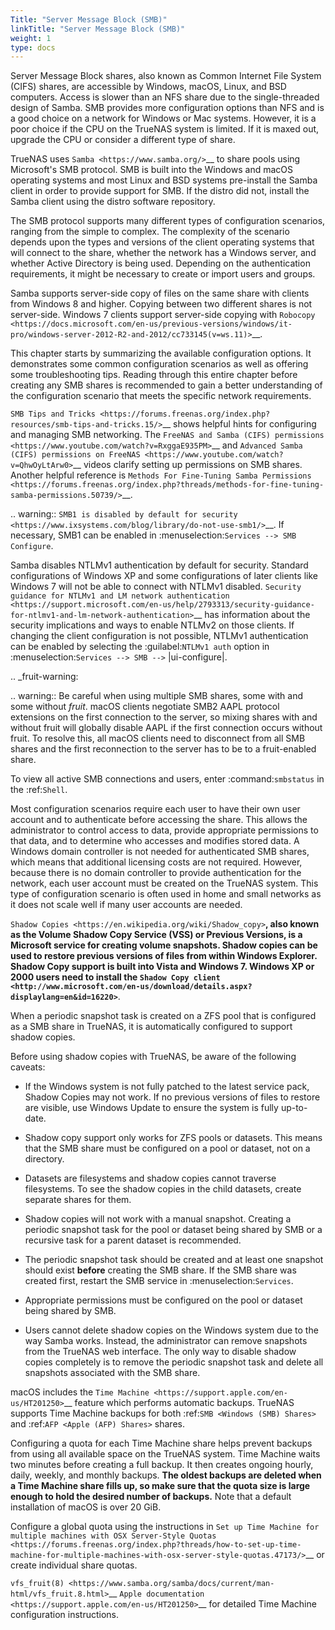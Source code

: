 ```yaml
---
Title: "Server Message Block (SMB)"
linkTitle: "Server Message Block (SMB)"
weight: 1
type: docs
---
```


Server Message Block shares, also known as Common Internet File System (CIFS) shares, are accessible by Windows, macOS, Linux, and BSD computers.
Access is slower than an NFS share due to the single-threaded design of Samba.
SMB provides more configuration options than NFS and is a good choice on a network for Windows or Mac systems.
However, it is a poor choice if the CPU on the TrueNAS system is limited.
If it is maxed out, upgrade the CPU or consider a different type of share.


TrueNAS uses `Samba <https://www.samba.org/>`__ to share pools using
Microsoft's SMB protocol. SMB is built into the Windows and macOS
operating systems and most Linux and BSD systems pre-install the Samba
client in order to provide support for SMB. If the distro did not,
install the Samba client using the distro software repository.

The SMB protocol supports many different types of configuration
scenarios, ranging from the simple to complex. The complexity of the
scenario depends upon the types and versions of the client operating
systems that will connect to the share, whether the network has a
Windows server, and whether Active Directory is being used. Depending on
the authentication requirements, it might be necessary to create or
import users and groups.

Samba supports server-side copy of files on the same share with clients
from Windows 8 and higher. Copying between two different shares is not
server-side. Windows 7 clients support server-side copying with
`Robocopy
<https://docs.microsoft.com/en-us/previous-versions/windows/it-pro/windows-server-2012-R2-and-2012/cc733145(v=ws.11)>`__.

This chapter starts by summarizing the available configuration options.
It demonstrates some common configuration scenarios as well as offering
some troubleshooting tips. Reading through this entire chapter before
creating any SMB shares is recommended to gain a better understanding of
the configuration scenario that meets the specific network requirements.

`SMB Tips and Tricks <https://forums.freenas.org/index.php?resources/smb-tips-and-tricks.15/>`__
shows helpful hints for configuring and managing SMB networking.
The
`FreeNAS and Samba (CIFS) permissions <https://www.youtube.com/watch?v=RxggaE935PM>`__
and
`Advanced Samba (CIFS) permissions on FreeNAS <https://www.youtube.com/watch?v=QhwOyLtArw0>`__
videos clarify setting up permissions on SMB shares. Another helpful
reference is
`Methods For Fine-Tuning Samba Permissions <https://forums.freenas.org/index.php?threads/methods-for-fine-tuning-samba-permissions.50739/>`__.

.. warning:: `SMB1 is disabled by default for security <https://www.ixsystems.com/blog/library/do-not-use-smb1/>`__.
   If necessary, SMB1 can be enabled in
   :menuselection:`Services --> SMB Configure`.


Samba disables NTLMv1 authentication by default for security. Standard
configurations of Windows XP and some configurations of later clients
like Windows 7 will not be able to connect with NTLMv1 disabled.
`Security guidance for NTLMv1 and LM network authentication
<https://support.microsoft.com/en-us/help/2793313/security-guidance-for-ntlmv1-and-lm-network-authentication>`__
has information about the security implications and ways to enable
NTLMv2 on those clients. If changing the client configuration is not
possible, NTLMv1 authentication can be enabled by selecting the
:guilabel:`NTLMv1 auth` option in
:menuselection:`Services --> SMB -->` |ui-configure|.


.. _fruit-warning:

.. warning:: Be careful when using multiple SMB shares, some with and
   some without *fruit*. macOS clients negotiate SMB2 AAPL protocol
   extensions on the first connection to the server, so mixing shares
   with and without fruit will globally disable AAPL if the first
   connection occurs without fruit. To resolve this, all macOS clients
   need to disconnect from all SMB shares and the first reconnection to
   the server has to be to a fruit-enabled share.


To view all active SMB connections and users, enter :command:`smbstatus`
in the :ref:`Shell`.


Most configuration scenarios require each user to have their own user
account and to authenticate before accessing the share. This allows
the administrator to control access to data, provide appropriate
permissions to that data, and to determine who accesses and modifies
stored data. A Windows domain controller is not needed for authenticated
SMB shares, which means that additional licensing costs are not
required. However, because there is no domain controller to provide
authentication for the network, each user account must be created on the
TrueNAS system. This type of configuration scenario is often used in
home and small networks as it does not scale well if many user accounts
are needed.


`Shadow Copies <https://en.wikipedia.org/wiki/Shadow_copy>`__,
also known as the Volume Shadow Copy Service (VSS) or Previous
Versions, is a Microsoft service for creating volume snapshots. Shadow
copies can be used to restore previous versions of files from
within Windows Explorer. Shadow Copy support is built into Vista and
Windows 7. Windows XP or 2000 users need to install the
`Shadow Copy client
<http://www.microsoft.com/en-us/download/details.aspx?displaylang=en&id=16220>`__.

When a periodic snapshot task is created on a ZFS pool that is
configured as a SMB share in TrueNAS, it is automatically configured
to support shadow copies.

Before using shadow copies with TrueNAS, be aware of the following
caveats:

* If the Windows system is not fully patched to the latest service
  pack, Shadow Copies may not work. If no
  previous versions of files to restore are visible, use Windows Update
  to ensure the system is fully up-to-date.

* Shadow copy support only works for ZFS pools or datasets. This means
  that the SMB share must be configured on a pool or dataset, not
  on a directory.

* Datasets are filesystems and shadow copies cannot traverse
  filesystems. To see the shadow copies in the
  child datasets, create separate shares for them.

* Shadow copies will not work with a manual snapshot. Creating
  a periodic snapshot task for the pool or dataset being shared by
  SMB or a recursive task for a parent dataset is recommended.

* The periodic snapshot task should be created and at least one
  snapshot should exist **before** creating the SMB share. If the
  SMB share was created first, restart the SMB service in
  :menuselection:`Services`.

* Appropriate permissions must be configured on the pool or dataset
  being shared by SMB.

* Users cannot delete shadow copies on the Windows system due to the
  way Samba works. Instead, the administrator can remove snapshots
  from the TrueNAS web interface. The only way to disable shadow
  copies completely is to remove the periodic snapshot task and delete
  all snapshots associated with the SMB share.


macOS includes the
`Time Machine <https://support.apple.com/en-us/HT201250>`__ feature
which performs automatic backups. TrueNAS supports Time Machine
backups for both :ref:`SMB <Windows (SMB) Shares>` and
:ref:`AFP <Apple (AFP) Shares>` shares.

Configuring a quota for each Time Machine share helps prevent backups
from using all available space on the TrueNAS system. Time Machine waits
two minutes before creating a full backup. It then creates ongoing
hourly, daily, weekly, and monthly backups. **The oldest backups are
deleted when a Time Machine share fills up, so make sure that the quota
size is large enough to hold the desired number of backups.**
Note that a default installation of macOS is over 20 GiB.

Configure a global quota using the instructions in
`Set up Time Machine for multiple machines with OSX Server-Style Quotas
<https://forums.freenas.org/index.php?threads/how-to-set-up-time-machine-for-multiple-machines-with-osx-server-style-quotas.47173/>`__
or create individual share quotas.


`vfs_fruit(8) <https://www.samba.org/samba/docs/current/man-html/vfs_fruit.8.html>`__
`Apple documentation <https://support.apple.com/en-us/HT201250>`__ for detailed Time Machine configuration instructions.
